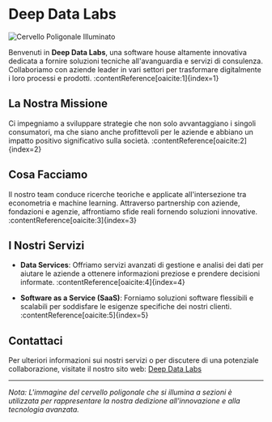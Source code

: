 # Deep Data Labs

![Cervello Poligonale Illuminato](https://www.deepdatalabs.cloud/images/cervello_poligonale.png)

Benvenuti in **Deep Data Labs**, una software house altamente innovativa dedicata a fornire soluzioni tecniche all'avanguardia e servizi di consulenza. Collaboriamo con aziende leader in vari settori per trasformare digitalmente i loro processi e prodotti. :contentReference[oaicite:1]{index=1}

## La Nostra Missione

Ci impegniamo a sviluppare strategie che non solo avvantaggiano i singoli consumatori, ma che siano anche profittevoli per le aziende e abbiano un impatto positivo significativo sulla società. :contentReference[oaicite:2]{index=2}

## Cosa Facciamo

Il nostro team conduce ricerche teoriche e applicate all'intersezione tra econometria e machine learning. Attraverso partnership con aziende, fondazioni e agenzie, affrontiamo sfide reali fornendo soluzioni innovative. :contentReference[oaicite:3]{index=3}

## I Nostri Servizi

- **Data Services**: Offriamo servizi avanzati di gestione e analisi dei dati per aiutare le aziende a ottenere informazioni preziose e prendere decisioni informate. :contentReference[oaicite:4]{index=4}

- **Software as a Service (SaaS)**: Forniamo soluzioni software flessibili e scalabili per soddisfare le esigenze specifiche dei nostri clienti. :contentReference[oaicite:5]{index=5}

## Contattaci

Per ulteriori informazioni sui nostri servizi o per discutere di una potenziale collaborazione, visitate il nostro sito web: [Deep Data Labs](https://www.deepdatalabs.cloud/)

---

*Nota: L'immagine del cervello poligonale che si illumina a sezioni è utilizzata per rappresentare la nostra dedizione all'innovazione e alla tecnologia avanzata.*
